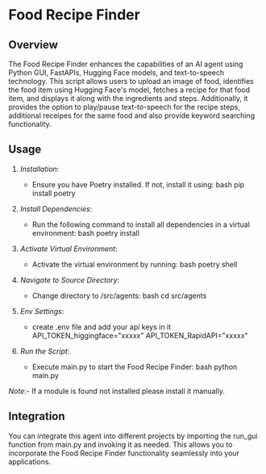 # Food Recipe Finder

## Overview
The Food Recipe Finder enhances the capabilities of an AI agent using Python GUI, FastAPIs, Hugging Face models, and text-to-speech technology. This script allows users to upload an image of food, identifies the food item using Hugging Face's model, fetches a recipe for that food item, and displays it along with the ingredients and steps. Additionally, it provides the option to play/pause text-to-speech for the recipe steps, additional receipes for the same food and also provide keyword searching functionality.

## Usage
1. *Installation*:
    - Ensure you have Poetry installed. If not, install it using:
        bash
        pip install poetry
        
2. *Install Dependencies*:
    - Run the following command to install all dependencies in a virtual environment:
        bash
        poetry install
        
3. *Activate Virtual Environment*:
    - Activate the virtual environment by running:
        bash
        poetry shell
        
4. *Navigate to Source Directory*:
    - Change directory to /src/agents:
        bash
        cd src/agents
        
5. *Env Settings*:
    - create .env file and add your api keys in it
    API_TOKEN_higgingface="xxxxx"
    API_TOKEN_RapidAPI="xxxxx"
    
5. *Run the Script*:
    - Execute main.py to start the Food Recipe Finder:
        bash
        python main.py
        
*Note*:- If a module is found not installed please install it manually.
## Integration
You can integrate this agent into different projects by importing the run_gui function from main.py and invoking it as needed. This allows you to incorporate the Food Recipe Finder functionality seamlessly into your applications.